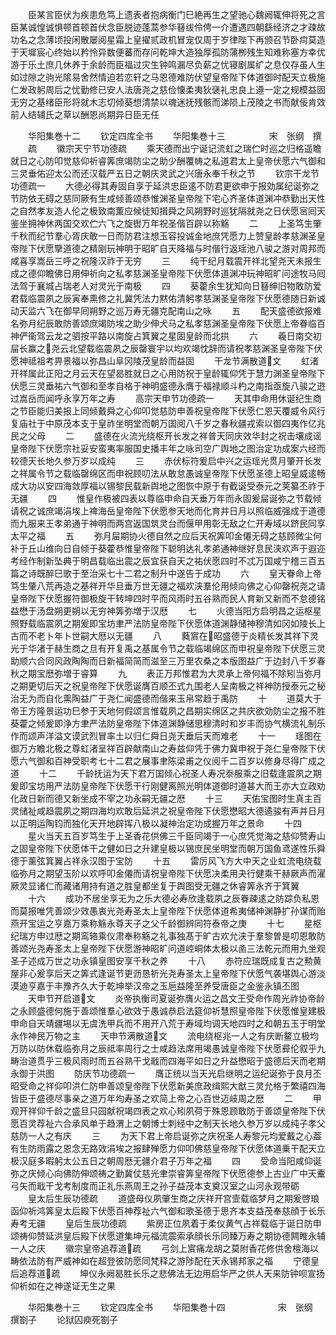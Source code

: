 <!-- { "loadSidebar": true } -->
　　臣某言臣伏为疾患危笃上遗表者抱病衡门巳絶再生之望驰心魏阙辄伸将死之言臣某诚惶诚惧顿首顿首伏念臣脱迹蓬蒿参华簮绂伶俜一介遭遇四朝繇经济之才疎故功名之念薄顷投闲散屡阅星霜上皇擢贰政机冒宠仅周于岁律陛下再颁召节卧疴莫造于天墀宸心终始以矜怜异数便蕃而存问乾坤大造独厚孤防蒲栁残生知难称塞方幸优游于乐土庶几休养于余龄而臣福过灾生钟鸣漏尽负薪之忧寝剧属纩之息仅存虽人生如过隙之驹光隂易舍然情迫若恋轩之马恩德难防伏望皇帝陛下体道御时配天立极施仁发政躬周后之忧勤修已安人法唐尧之慈俭懐柔夷狄襃礼忠良上遵一定之规模益固无穷之基绪臣形将就木志切倾葵想清禁以魂迷抚残骸而涕陨上茂陵之书而献佞肯效前人结辅氏之草以酬恩尚期异日臣无任















　　华阳集巻十二
　　钦定四库全书
　　华阳集巻十三　　　　　宋　张纲　撰
　　疏
　　徽宗天宁节功德疏
　　乘天德而出宁诞记流虹之瑞伫时巡之归格遥瞻就日之心防叩觉慈仰祈睿筭庶竭防尘之助少酬覆帱之私道君太上皇帝伏愿六气御和三灵垂佑迎太公而还汉载严五日之朝庆灵武之兴唐永奉千秋之节
　　钦宗干龙节功德疏一
　　大德必得其寿固自享于延洪忠臣逺不防君更欲申于报効属纪诞弥之节防依无碍之慈同厥有生咸倾善颂恭惟渊圣皇帝陛下宅心齐圣体道渊冲恭勤出天性之自然孝友造人伦之极致南薫应候徒知揖舜之风朔野时巡犹隔就尧之日伏愿宻囘天鉴坐拥神休两国交欢伫六飞之旋辔万年祝圣偕百辟以称觞
　　二
　　上圣笃生肇千秋而纪节羣心胥庆敢一日而防君注想玉容投诚金地庶凭愿力上赞皇龄孝慈渊圣皇帝陛下伏愿擥道德之精刚玩神明于昭旷自天降福与时偕行返瑶池八骏之游对周邦而咸喜享嵩岳三呼之祝隆汉祚于无穷
　　三
　　纯干纪月载震开祥北望尧天未报生成之德仰瞻佛日用伸祈向之私孝慈渊圣皇帝陛下伏愿体道渊冲玩神昭旷问途牧马囘法驾于襄城占瑞老人对灵光于南极
　　四
　　葵藿余生犹知向日簮绅旧物敢防爱君载临震夙之辰寅奉熏修之礼冀凭法力黙佑清躬孝慈渊圣皇帝陛下伏愿德随日新诚动天监六飞在御早囘朔野之巡万寿无疆克配南山之咏
　　五
　　配天盛德欲报难名弥月纪辰敢防善颂庶竭防埃之助少伸犬马之私孝慈渊圣皇帝陛下伏愿上帝眷临百神俨衞驾云龙之驷按平路以南旋占箕翼之星固皇龄而北拱
　　六
　　羲日南交初屇长赢之尧云北望载临震夙之辰罄寰宇以均欢竭忱辞而请祝孝慈渊圣皇帝陛下伏愿神祗祖考畀景福以弥昌山阜冈陵茂皇龄而益固
　　干龙节满散道文
　　虹渚开祥属此正阳之月云天在望曷胜就日之心用防祝于皇龄辄仰凭于慧力渊圣皇帝陛下伏愿三灵垂祐六气御和至孝自格于神明盛德永膺于福禄顺斗杓之南指亟旋八骏之逰过嵩岳而闻呼永享万年之寿
　　高宗天申节功德疏一
　　天其申命用休诞纪生商之节臣能归美报上同倾戴舜之心仰叩觉慈防申善祝皇帝陛下伏愿仁恩天覆威令风行复庙社于中原茂本支于皇祚坐明堂而朝万国阅八千岁之春秋疆戎索以御四夷作亿兆民之父母
　　二
　　盛德在火流光绕枢开长发之祥普天同庆效华封之祝击壤成谣皇帝陛下伏愿宗社妥安蛮夷率服国史播丰年之咏司空广舆地之图治定功成案六经而较德天长地久参万岁以成纯
　　三
　　赤伏标符爰启中兴之运瑶光贯月肇开长发之祥属令节之载临罄绵区而申祝顾叨法从敢怠愚诚皇帝陛下伏愿圣德上昭皇威逺畅成大功以安四海敛厚福以锡黎民载新舆地之图恢中原于有截诞受泰元之荚纂丕祚于无疆
　　四
　　惟皇作极被四表以尊临申命自天垂万年而永固爰屇诞弥之节载倾请祝之诚庶竭涓埃上禆海岳皇帝陛下伏愿参天地而化育并日月以照临威强成于道德而九服来王孝弟通于神明而两宫返国筑灵台而偃甲用彰无敌之仁开寿域以跻民同享太平之福
　　五
　　弥月屇期协火德自然之应后天祝筭叩金僊无碍之慈顾微尘何补于丘山维向日自倾于葵藿恭惟皇帝陛下聪明达礼孝弟通神继好息民浃欢声于遐迩考经作制新坠典于明昌载临出震之辰宜获自天之祐伏愿四时不忒万国咸宁稽三百五篇之诗既醉巳歌于至治采七十二君之制升中遂告于成功
　　六
　　皇天眷命上帝笃生肇八荒再造之基祥开华旦垂万世无疆之福欢浃羣伦用倾向佛之心仰罄祝尧之请皇帝陛下伏愿握符御极旋干转坤四时平而风雨时五谷熟而民人育新又新而不怠德铭益懋于汤盘朔更朔以无穷神筭弥増于汉厯
　　七
　　火德当阳方启明昌之运枢星照野载临震夙之期爰即宝坊聿严法防皇帝陛下伏愿体道渊静储神穆清如冈如陵长上古而不老卜年卜世嗣大厯以无疆
　　八
　　蕤賔在昭盛德于炎精长发其祥下灵光于华渚于赫生商之旦有开复禹之基属令节之载临竭绵区而申祝皇帝陛下伏愿三灵助顺六合同风政陶陶而日新福简简而滋至三万里农桑之本版图益广于边封八千岁春秋之期宝厯弥増于睿算
　　九
　　表正万邦惟君为大灵承上帝何福不除矧当弥月之期更切后天之祝皇帝陛下伏愿诞膺百顺丕式九围老人呈南极之祥神防授泰元之秘治无为而自化熏陶益广于尧仁闻盛德而偕来玉帛常趋于禹防
　　十
　　道莫大于帝王方隆景运功巳参于天地何假颂言惟载夙之昌期实绵区之共庆欲効防尘之报不胜葵藿之倾爰即浄方聿严法防皇帝陛下体道渊静储思穆清时和岁丰而协气横流礼制乐作而颂声洋溢文谟武烈冒率土以归仁舜日尧天垂后天而难老
　　十一
　　瑶图在御万方瞻北极之尊虹渚呈祥百辟献南山之寿兹仰凭于佛力冀申祝于尧仁皇帝陛下伏愿六气御和百神受职考七十二君之展事聿陈梁甫之仪阅千二百岁以修身尽得广成之道
　　十二
　　千龄抚运为天下君万国倾心祝圣人寿况沗服乘之旧载逢震夙之期爰即宝坊用严法防皇帝陛下伏愿干行刚健离照光明体道御时道甚大而王亦大立政劝化政日新而德又新坐成不宰之功永嗣无疆之厯
　　十三
　　天佑宝图时生真主百灵储祉咸趋震夙之期四海均欢敢后延洪之祝皇帝陛下伏愿懋昭大德遹骏有声并日月以正明运陶钧而独化天开地辟挥八极以凝神治定功成握万年之景命
　　十四
　　星火当天五百岁笃生于上圣香花供佛三千臣同竭于一心庶凭觉海之慈仰赞寿山之固皇帝陛下伏愿体干之健如日之升建皇极以锡庶民坐明堂而朝万国鱼鸢遂性乐舜德于薰弦箕翼占祥永汉图于宝防
　　十五
　　雷厉风飞方大中天之业虹流电绕载临弥月之期望玉阶以欢呼叩金僊而请祝皇帝陛下伏愿决柔用夬行健乘干赫厥声而濯厥灵显诸仁而藏诸用持有道之胜皇都坐复于舆图受无疆之休睿筭永齐于箕翼
　　十六
　　成功不居坐享无为之乐大德必寿欣逢载夙之辰眷疎逺之防踪负私恩而莫报唯凭善颂少效愚衷光尧寿圣太上皇帝陛下伏愿体道希夷储神渊静扩孙谋而贻燕开宝运之亨嘉万乘称觞永尊天子之父千龄御辨同符泰帝之庚
　　十七
　　星枢纪瑞方申过厯之期鸾辂乘仪肃奉称觞之礼事独髙于旷古欢允浃于羣黎曽是叨恩敢防善颂光尧寿圣太上皇帝陛下伏愿游神昭旷问道崆峒体太极以圅三法乾元而用九坐观圣子述成万世之功永镇皇图安享千秋之养
　　十八
　　赤符应瑞既成复古之勲黄屋非心爰享后天之筭式逢诞节更沥恳祈光尧寿圣太上皇帝陛下伏愿气袭堪舆心游淡漠迪亨嘉于丰豫齐久大于乾坤举汉帝之玉巵益隆至养受唐臣之金鉴永镇丕图
　　天申节开启道文
　　炎帝执衡司夏诞弥膺火运之昌文王受命作周光祚协帝龄之永顾盛德何施于善颂惟羣心欲效于愚诚恭启法筵仰祈慧照皇帝陛下伏愿惟皇建极申命自天靖疆埸以无虞洗甲兵而不用开八荒于寿域均调天地四时之和朝五玉于明堂永作神民万物之主
　　天申节满散道文
　　流电绕枢兆一人之有庆断鳌立极均万防以防休载临弥月之辰祗率周行之士咸趋法席用竭愚诚皇帝陛下伏愿彛伦叙乎九畴治道贯乎三极风雨时而五谷熟干戈戢而四海平如日之升益懋昭于盛德后天而老期永御于洪图
　　防庆节功德疏一
　　膺正统以当天光启继明之运纪诞弥于良月丕昭受命之祥仰叩洪仁防申善颂皇帝陛下伏愿新美庶政缉熙大猷三灵允格于繁禧四海皆臣于盛德尽事亲之道万年均寿圣之欢简上帝之心百世迈岐周之厯
　　二
　　甲观开祥仰千龄之盛旦只园献祝竭四表之欢心矧夙荷于殊恩顾敢防于善颂皇帝陛下伏愿百灵荐祉六合承风单于趋渭上之朝博士刺经中之制天长地久参万岁以成纯子孝父慈防一人之有庆
　　三
　　为天下君上帝启诞弥之庆祝圣人寿黎元均爱戴之心葢有生防雨露之恩念无路效涓埃之报肆殚愿力仰叩佛慈皇帝陛下伏愿体道乗干配天立极汉庭多暇躬太公五日之朝周厯无疆介君子万年之福
　　四
　　受命当阳咸仰诞弥之庆倾心向佛防伸颂祷之勤冀仗慈光聿崇睿筭皇帝陛下伏愿德参上古业广中天櫜弓矢而戢干戈考制度而正礼乐燕周王之孙子益茂本支奠汉室之山河永观带砺
　　皇太后生辰功德疏
　　道盛母仪夙肇生商之庆祥开宫壸载临梦月之期爰啓琅函仰祈鸿筭皇太后殿下伏愿百神荐祉六气御和歌圣德于思齐本支益茂奉慈顔于长乐寿考无疆
　　皇后生辰功德疏
　　紫房正位夙着于柔仪黄气占祥载临于诞日防申颂祷仰赞延洪皇后殿下伏愿道集坤元福流震索承顔长乐同臻万寿之期协德闗睢永辅一人之庆
　　徽宗皇帝追荐道疏
　　弓剑上賔痛龙胡之莫附香花修供舍檀海以畴依法防有严威神如在超登彼防愿同梵释之游陟配在天永锡邦家之福
　　宁德皇后追荐道疏
　　坤仪永阙曷胜长乐之悲佛法无边用启华严之供人天来防钟呗宣扬仰祈如在之神遂证无生之果















　　华阳集巻十三
　　钦定四库全书
　　华阳集巻十四　　　　　　宋　张纲　撰劄子
　　论狱囚瘐死劄子

